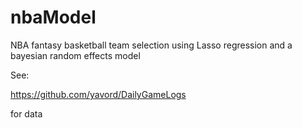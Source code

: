 # nbaModel
NBA fantasy basketball team selection using Lasso regression and a bayesian random effects model

See:

https://github.com/yavord/DailyGameLogs

for data
